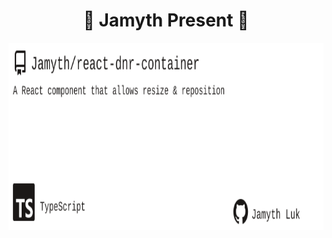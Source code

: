 <!-- built at 7/14/2025, 10:19:10 PM -->
<h1 align="center">
🎉 Jamyth Present 🎉
</h1>
<p align="center">
    <a href="https://github.com/Jamyth/react-dnr-container">
        <img width="1000" height="300" src="./readme.svg" />
    </a>
</p>